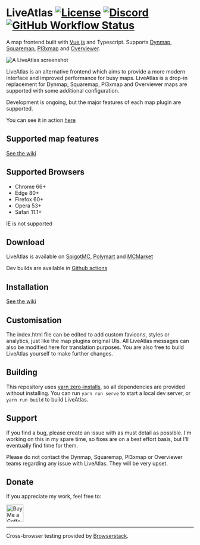 # LiveAtlas [![License](https://img.shields.io/badge/license-MIT-blue)](LICENSE) [![Discord](https://img.shields.io/discord/390942438061113344?color=8C9CFE&label=discord&logo=discord&logoColor=white)](https://discord.gg/DBduB9qyv3) [![GitHub Workflow Status](https://img.shields.io/github/workflow/status/JLyne/LiveAtlas/Build)](https://github.com/JLyne/LiveAtlas/actions)


A map frontend built with [Vue.js](https://github.com/vuejs/vue) and Typescript. Supports [Dynmap](https://github.com/webbukkit/dynmap), [Squaremap](https://github.com/jpenilla/squaremap), [Pl3xmap](https://github.com/NeumimTo/Pl3xMap) and [Overviewer](https://github.com/overviewer/Minecraft-Overviewer).

![A LiveAtlas screenshot](https://minecraft.rtgame.co.uk/liveatlas/liveatlas8.png)

LiveAtlas is an alternative frontend which aims to provide a more modern interface and improved performance for busy maps. LiveAtlas is a drop-in replacement for Dynmap; Squaremap, Pl3xmap and Overviewer maps are supported with some additional configuration.

Development is ongoing, but the major features of each map plugin are supported.

You can see it in action [here](https://minecraft.rtgame.co.uk/map/build)

## Supported map features
[See the wiki](https://github.com/JLyne/LiveAtlas/wiki/Supported-Maps-and-Features)

## Supported Browsers
- Chrome 66+
- Edge 80+
- Firefox 60+
- Opera 53+
- Safari 11.1+

IE is not supported

## Download
LiveAtlas is available on [SpigotMC](https://www.spigotmc.org/resources/liveatlas-a-dynmap-frontend-for-the-modern-web.86939/), [Polymart](https://polymart.org/resource/liveatlas-alternative-map-ui.1977) and [MCMarket](https://www.mc-market.org/resources/22740/)

Dev builds are available in [Github actions](https://github.com/JLyne/LiveAtlas/actions/workflows/main.yml)

## Installation
[See the wiki](https://github.com/JLyne/LiveAtlas/wiki/Installation)

## Customisation
The index.html file can be edited to add custom favicons, styles or analytics, just like the map plugins original UIs. All LiveAtlas messages can also be modified here for translation purposes.
You are also free to build LiveAtlas yourself to make further changes.

## Building
This repository uses [yarn zero-installs](https://yarnpkg.com/features/zero-installs), so all dependencies are provided without installing. You can run `yarn run serve` to start a local dev server, or `yarn run build` to build LiveAtlas.

## Support
If you find a bug, please create an issue with as must detail as possible. I'm working on this in my spare time, so fixes are on a best effort basis, but I'll eventually find time for them.

Please do not contact the Dynmap, Squaremap, Pl3xmap or Overviewer teams regarding any issue with LiveAtlas. They will be very upset.

## Donate
If you appreciate my work, feel free to:

<a href='https://ko-fi.com/jlyne' target='_blank'><img height='35' style='border:0px;height:46px;' src='https://az743702.vo.msecnd.net/cdn/kofi3.png?v=0' border='0' alt='Buy Me a Coffee at ko-fi.com' /></a>
___
  
Cross-browser testing provided by [Browserstack](http://browserstack.com/).
